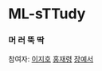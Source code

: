 # ML-sTTudy
### 머 러 뚝 딱

참여자: [이지호](https://github.com/jiho-030) [홍재령](https://github.com/Jar199) [장예서](https://github.com/yesyeseo)
